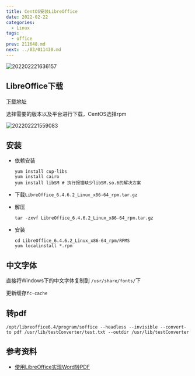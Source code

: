 ```yaml
---
title: CentOS安装LibreOffice
date: 2022-02-22
categories:
  - Linux
tags:
  - office
prev: 211648.md
next: ../03/011430.md
---
```


![202202221636157](https://fastly.jsdelivr.net/gh/qbmzc/images/2022/202202221636157.png)

<!-- more -->

## LibreOffice下载

[下载地址](https://downloadarchive.documentfoundation.org/libreoffice/old/)

选择需要的版本以及平台进行下载，CentOS选择rpm

![202202221559083](https://fastly.jsdelivr.net/gh/qbmzc/images/2022/202202221559083.png)

## 安装

- 依赖安装
    ```shell
    yum install cup-libs
    yum install cairo
    yum install libSM # 执行报错缺少libSM.so.6的解决方案
    ```
- 下载`LibreOffice_6.4.6.2_Linux_x86-64_rpm.tar.gz`
- 解压
    ```shell
    tar -zxvf LibreOffice_6.4.6.2_Linux_x86-64_rpm.tar.gz
    ```

- 安装
    ```shell
    cd LibreOffice_6.4.6.2_Linux_x86-64_rpm/RPMS
    yum localinstall *.rpm
    ```

## 中文字体

直接将Windows下的中文字体复制到  `/usr/share/fonts/`下

更新缓存`fc-cache`

## 转pdf

```shell
/opt/libreoffice6.4/program/soffice --headless --invisible --convert-to pdf /usr/lib/testConverter/test.txt --outdir /usr/lib/testConverter
```

## 参考资料

- [使用LibreOffice实现Word转PDF](https://zhuanlan.zhihu.com/p/364311581)